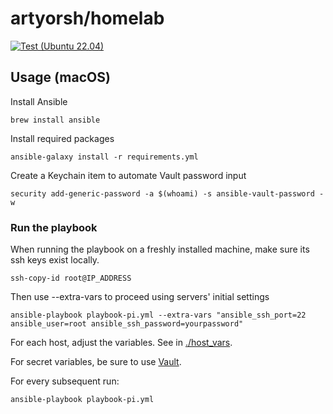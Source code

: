 # artyorsh/homelab

[![Test (Ubuntu 22.04)](https://github.com/artyorsh/infra/actions/workflows/test-roles-ubuntu-lts.yml/badge.svg?event=push)](https://github.com/artyorsh/infra/actions/workflows/test-roles-ubuntu-lts.yml)

## Usage (macOS)

Install Ansible

```
brew install ansible
```

Install required packages

```
ansible-galaxy install -r requirements.yml
```

Create a Keychain item to automate Vault password input

```
security add-generic-password -a $(whoami) -s ansible-vault-password -w
```

### Run the playbook

When running the playbook on a freshly installed machine, make sure its ssh keys exist locally.

```
ssh-copy-id root@IP_ADDRESS
```

Then use --extra-vars to proceed using servers' initial settings

```
ansible-playbook playbook-pi.yml --extra-vars "ansible_ssh_port=22 ansible_user=root ansible_ssh_password=yourpassword"
```

For each host, adjust the variables. See in [./host_vars](https://github.com/artyorsh/selfhosted/blob/main/host_vars).

For secret variables, be sure to use [Vault](https://docs.ansible.com/ansible/latest/user_guide/vault.html#creating-encrypted-files).

For every subsequent run:

```
ansible-playbook playbook-pi.yml
```
